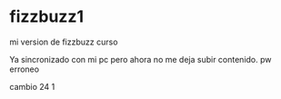 # fizzbuzz1
mi version de fizzbuzz curso

Ya sincronizado con mi pc pero ahora no me deja subir contenido. pw erroneo

cambio 24 1
